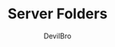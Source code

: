 ---
title: Server Folders
author: DevilBro
description_markdown: >-
  Adds the feature to create folders to organize your servers.

    - Right click a server > 'Serverfolders' > 'Create Folder' to create a folder.
    - To add servers to a folder hold 'Ctrl' and drag the server onto the folder, this will add the server to the folderlist and hide it in the serverlist.
    - To open a folder click the folder. A folder can only be opened when it has at least one server in it.
    - To remove a server from a folder, open the folder and either right click the server > 'Serverfolders' > 'Remove Server from Folder' or hold 'Del' and click the server in the folderlist.
    - Right clicking a folder gives you the option to
        - Clear all notifications of the servers within the folder (greyed out if no notifications are present).
        - Open the settingspopout for the folder to change the icon, the name and/or the color of the folder.
        - Delete the folder.
github: https://github.com/mwittrien/
download: https://github.com/mwittrien/BetterDiscordAddons/tree/master/Plugins/ServerFolders
support: https://discord.gg/Z7PBux5
tags:
layout: product
ghcommentid: 59
---